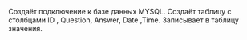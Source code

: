 Создаёт подключение к базе данных MYSQL.
Создаёт таблицу с столбцами ID , Question, Answer, Date ,Time.
Записывает в таблицу значения. 